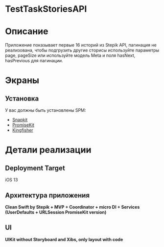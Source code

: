 # TestTaskStoriesAPI
# Описание
Приложение показывает первые 16 историй из Stepik API, пагинация не реализована, чтобы подгрузить другие сторисы используйте параметры page, pageSize или используйте модель Meta и поля hasNext, hasPrevious для пагинации. 

# Экраны

## Установка

У вас должны быть установлены SPM:
* <a href="https://github.com/SnapKit/SnapKit">Snapkit</a>
* <a href="https://github.com/mxcl/PromiseKit">PromiseKit</a>
* <a href="https://github.com/onevcat/Kingfisher">Kingfisher</a>

# Детали реализации
## Deployment Target
iOS 13
## Архитектура приложения
**Clean Swift by Stepik + MVP + Coordinator + micro DI + Services (UserDefaults + URLSession PromiseKit version)**<br>
## UI
**UIKit without Storyboard and Xibs, only layout with code**<br>
